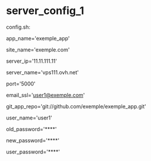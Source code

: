 # server_config_1

config.sh:

app_name='exemple_app'

site_name='exemple.com'

server_ip='11.11.111.11'

server_name='vps111.ovh.net'

port='5000'

email_ssl='user1@exemple.com'

git_app_repo='git://github.com/exemple/exemple_app.git'

user_name='user1'

old_password='****'

new_password='****'

user_password='****'
